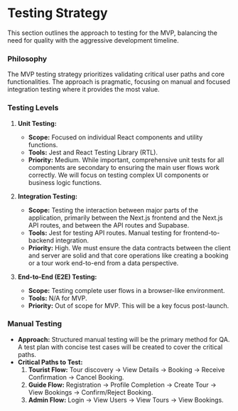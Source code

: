 # Testing Strategy

This section outlines the approach to testing for the MVP, balancing the need for quality with the aggressive development timeline.

### Philosophy

The MVP testing strategy prioritizes validating critical user paths and core functionalities. The approach is pragmatic, focusing on manual and focused integration testing where it provides the most value.

### Testing Levels

1.  **Unit Testing:**
    *   **Scope:** Focused on individual React components and utility functions.
    *   **Tools:** Jest and React Testing Library (RTL).
    *   **Priority:** Medium. While important, comprehensive unit tests for all components are secondary to ensuring the main user flows work correctly. We will focus on testing complex UI components or business logic functions.

2.  **Integration Testing:**
    *   **Scope:** Testing the interaction between major parts of the application, primarily between the Next.js frontend and the Next.js API routes, and between the API routes and Supabase.
    *   **Tools:** Jest for testing API routes. Manual testing for frontend-to-backend integration.
    *   **Priority:** High. We must ensure the data contracts between the client and server are solid and that core operations like creating a booking or a tour work end-to-end from a data perspective.

3.  **End-to-End (E2E) Testing:**
    *   **Scope:** Testing complete user flows in a browser-like environment.
    *   **Tools:** N/A for MVP.
    *   **Priority:** Out of scope for MVP. This will be a key focus post-launch.

### Manual Testing

*   **Approach:** Structured manual testing will be the primary method for QA. A test plan with concise test cases will be created to cover the critical paths.
*   **Critical Paths to Test:**
    1.  **Tourist Flow:** Tour discovery -> View Details -> Booking -> Receive Confirmation -> Cancel Booking.
    2.  **Guide Flow:** Registration -> Profile Completion -> Create Tour -> View Bookings -> Confirm/Reject Booking.
    3.  **Admin Flow:** Login -> View Users -> View Tours -> View Bookings. 